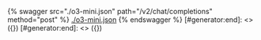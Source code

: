 [#generator:start]: <> ({ "template": "openapi" })
[#generator:start]: <> ({ "template": "openapi" })
{% swagger src="./o3-mini.json" path="/v2/chat/completions" method="post" %}
[./o3-mini.json](./o3-mini.json)
{% endswagger %}
[#generator:end]: <> ({})
[#generator:end]: <> ({})